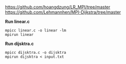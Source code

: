 https://github.com/hoangdzung/LR_MPI/tree/master </br >
https://github.com/Lehmannhen/MPI-Dijkstra/tree/master

**Run linear.c**
```
mpicc linear.c -o linear -lm
mpirun linear
```

**Run dijsktra.c**
```
mpicc dijsktra.c -o dijsktra
mpirun dijsktra < input.txt
```